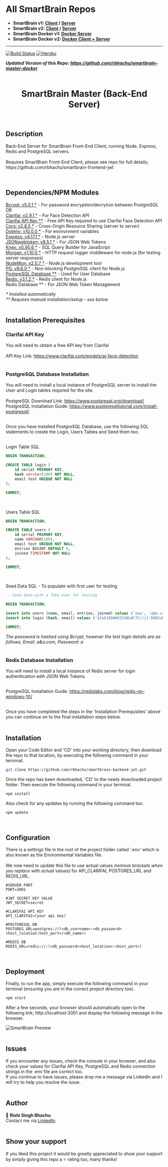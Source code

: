 # All SmartBrain Repos
- **SmartBrain v1: [Client](https://github.com/rbhachu/smartbrain-frontend/) / [Server](https://github.com/rbhachu/smartbrain-backend/)** 
- **SmartBrain v2: [Client](https://github.com/rbhachu/smartbrain-frontend-jwt/) / [Server](https://github.com/rbhachu/smartbrain-backend-jwt/)** 
- **SmartBrain Docker v1: [Docker Server](https://github.com/rbhachu/smartbrain-backend-docker)** 
- **SmartBrain Docker v2: [Docker Client + Server](https://github.com/rbhachu/smartbrain-master-docker/)** 

----

[![Build Status](https://travis-ci.org/gelstudios/gitfiti.svg?branch=master)](https://github.com/rbhachu/smartbrain-backend-jwt) [![Heroku](https://heroku-badge.herokuapp.com/?app=rbhachu-smartbrain-b-master)](https://github.com/rbhachu/smartbrain-backend-jwt)

__*Updated Version of this Repo: https://github.com/rbhachu/smartbrain-master-docker*__
<br><br>


<h1 align="center">SmartBrain Master (Back-End Server)</h1>
<br>


## Description
<p>Back-End Server for SmartBrain Front-End Client, running Node, Express, Redis and PostgreSQL servers.<br><br>
Requires SmartBrain Front-End Client, please see repo for full details; https://github.com/rbhachu/smartbrain-frontend-jwt
</p><br>


## Dependencies/NPM Modules
[Bcrypt: v5.0.1 *](https://www.npmjs.com/package/bcrypt) - For password encryption/decrytion between PostgreSQL DB
<br>
[Clarifai: v2.9.1 *](https://www.npmjs.com/package/clarifai) - For Face Detection API
<br>
[Clarifai API Key **](https://www.clarifai.com/models/ai-face-detection) - Free API Key required to use Clarifai Face Detection API
<br>
[Cors: v2.8.5 *](https://www.npmjs.com/package/cors) - Cross-Origin Resource Sharing 
(server to server)
<br>
[Dotenv: v10.0.0 *](https://www.npmjs.com/package/dotenv) - For environment variables
<br>
[Express: v4.17.1 *](https://www.npmjs.com/package/express) - Node.js server
<br>
[JSONwebtoken: v8.5.1 *](https://www.npmjs.com/package/jsonwebtoken) -  For JSON Web Tokens
<br>
[Knex: v0.95.6 *](https://www.npmjs.com/package/knex) - SQL Query Builder for JavaScript
<br>
[Morgan: v1.10.0 *](https://www.npmjs.com/package/morgan) - HTTP request logger middleware for node.js (for testing server responses)
<br>
[NodeMon: v2.0.7 *](https://www.npmjs.com/package/nodemon) - Node.js development tool
<br>
[PG: v8.6.0 *](https://www.npmjs.com/package/pg) - Non-blocking PostgreSQL client for Node.js
<br>
[PostgreSQL Database **](https://www.postgresql.org/download/) - Used for User Database
<br>
[Redis: v3.1.2 *](https://www.npmjs.com/package/redis) - Redis client for Node.js
<br>
Redis Database ** - For JSON Web Token Management
<br>

<i>
* Installed automatically<br>
** Requires manual installation/setup - see below
</i>
<br><br>


## Installation Prerequisites

### Clarifai API Key
You will need to obtain a free API key from Clarifai<br><br>
API Key Link: https://www.clarifai.com/models/ai-face-detection
<br><br>

### PostgreSQL Database Installation
You will need to install a local instance of PostgreSQL server to install the User and Login tables required for the site.<br><br>
PostgreSQL Download Link: https://www.postgresql.org/download/<br>
PostgreSQL Installation Guide: https://www.postgresqltutorial.com/install-postgresql/
<br><br>

Once you have installed PostgreSQL Database, use the following SQL statements to create the Login, Users Tables and Seed them too.
<br><br>


Login Table SQL
````sql
BEGIN TRANSACTION;

CREATE TABLE login (
    id serial PRIMARY KEY,
    hash varchar(100) NOT NULL,
    email text UNIQUE NOT NULL
);

COMMIT;
````
<br>

Users Table SQL
````sql
BEGIN TRANSACTION;

CREATE TABLE users (
    id serial PRIMARY KEY,
    name VARCHAR(100),
    email text UNIQUE NOT NULL,
    entries BIGINT DEFAULT 0,
    joined TIMESTAMP NOT NULL
);

COMMIT;
````
<br>

Seed Data SQL - To populate with first user for testing
````sql
-- Seed data with a fake user for testing

BEGIN TRANSACTION;

insert into users (name, email, entries, joined) values ('aaa', 'a@a.com', 0, '2021-06-06');
insert into login (hash, email) values ('$2a$10$WAK21U0LWl7C//jJ.DOB2uPP1DJQh7KUDgasdyQeGzkop2Pzl8W7u', 'a@a.com');

COMMIT;
````
<i>The password is hashed using Bcrypt, however the test login details are as follows; Email: a&a.com, Password: a 
</i>
<br><br>


### Redis Database Installation
You will need to install a local instance of Redis server for login authentication with JSON Web Tokens.
<br><br>

PostgreSQL Installation Guide: https://redislabs.com/blog/redis-on-windows-10/
<br><br>

Once you have completed the steps in the 'Installation Prerequisites' above you can continue on to the final installation steps below.
<br><br>


## Installation 
<p>Open your Code Editor and 'CD' into your working directory, then download the repo to that location, by executing the following command in your terminal.<p>

```sh
git clone https://github.com/rbhachu/smartbrain-backend-jwt.git
```

<p>Once the repo has been downloaded, 'CD' to the newly downloaded project folder. Then execute the following command in your terminal.<p>

```sh
npm install
```

<p>Also check for any updates by running the following command too.<p>

```sh
npm update
```
<br>


## Configuration
<p>There is a settings file in the root of the project folder called '.env' which is also known as the Environmental Variables file.
<br><br>
We now need to update this file to use actual values <i>(remove brackets when you replace with actual values)</i> for API_CLARIFAI, POSTGRES_URL and REDIS_URL.
<br>

```env
#SERVER PORT
PORT=3001

#JWT SECRET KEY VALUE
JWT_SECRET=secret

#CLARIFAI API KEY
API_CLARIFAI=(your api key)

#POSTGRESQL DB
POSTGRES_URL=postgres://(<db_username>:<db_password><host_location:host_port>/<db_name>)

#REDIS DB
REDIS_URL=redis://:(<db_password><host_location>:<host_port>)
```
<br>


## Deployment
<p>Finally, to run the app, simply execute the following command in your terminal (ensuring you are in the correct project directory too).</p>

```sh
npm start
```

<p>After a few seconds, your browser should automatically open to the following link; http://localhost:3001 and display the following message in the browser.</p>

![SmartBrain Preview](./imgs-readme/site-preview.png)
<br><br>


## Issues
If you encounter any issues, check the console in your browser, and also check your values for Clarifai API Key, PostgreSQL and Redis connection strings in the .env file are correct too.
<br> 
If you continue to have issues, please drop me a message via LinkedIn and I will try to help you resolve the issue.
<br><br>


## Author
👤 **Rishi Singh Bhachu**<br>
Contact me via [LinkedIn](https://www.linkedin.com/in/rishisinghbhachu/)
<br><br>


## Show your support
If you liked this project it would be greatly appreciated to show your support by simply giving this repo a ⭐️ rating too, many thanks!
